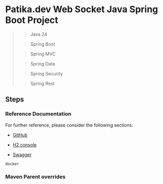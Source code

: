 # Patika.dev Web Socket Java Spring Boot Project
>
>> Java 24
>
>> Spring Boot
>
>> Spring MVC
>
>> Spring Data
>
>> Spring Security
>
>> Spring Rest 


## Steps


### Reference Documentation

For further reference, please consider the following sections:

* [GitHub](https://github.com/ayhan-unlu/WebSocketSpringBoot)


* [H2 console](https://localhost:8080/h2-console)


* [Swagger](https://localhost:8080/swagger-ui.html)

[//]: # ()
[//]: # (* [Official Apache Maven documentation]&#40;https://maven.apache.org/guides/index.html&#41;)

[//]: # (* [Spring Boot Maven Plugin Reference Guide]&#40;https://docs.spring.io/spring-boot/3.5.5/maven-plugin&#41;)

[//]: # (* [Create an OCI image]&#40;https://docs.spring.io/spring-boot/3.5.5/maven-plugin/build-image.html&#41;)

[//]: # (* [Spring Boot Actuator]&#40;https://docs.spring.io/spring-boot/3.5.5/reference/actuator/index.html&#41;)

[//]: # (* [Spring Configuration Processor]&#40;https://docs.spring.io/spring-boot/3.5.5/specification/configuration-metadata/annotation-processor.html&#41;)

[//]: # (* [Spring Data JPA]&#40;https://docs.spring.io/spring-boot/3.5.5/reference/data/sql.html#data.sql.jpa-and-spring-data&#41;)

[//]: # (* [Spring Boot DevTools]&#40;https://docs.spring.io/spring-boot/3.5.5/reference/using/devtools.html&#41;)

[//]: # (* [Spring Security]&#40;https://docs.spring.io/spring-boot/3.5.5/reference/web/spring-security.html&#41;)

[//]: # (* [Thymeleaf]&#40;https://docs.spring.io/spring-boot/3.5.5/reference/web/servlet.html#web.servlet.spring-mvc.template-engines&#41;)

[//]: # (* [Validation]&#40;https://docs.spring.io/spring-boot/3.5.5/reference/io/validation.html&#41;)

[//]: # (* [Spring Web]&#40;https://docs.spring.io/spring-boot/3.5.5/reference/web/servlet.html&#41;)

[//]: # (* [WebSocket]&#40;https://docs.spring.io/spring-boot/3.5.5/reference/messaging/websockets.html&#41;)

```sh
docker
```


[//]: # (### Guides)

[//]: # (The following guides illustrate how to use some features concretely:)

[//]: # ()
[//]: # (* [Building a RESTful Web Service with Spring Boot Actuator]&#40;https://spring.io/guides/gs/actuator-service/&#41;)

[//]: # (* [Accessing Data with JPA]&#40;https://spring.io/guides/gs/accessing-data-jpa/&#41;)

[//]: # (* [Accessing data with MySQL]&#40;https://spring.io/guides/gs/accessing-data-mysql/&#41;)

[//]: # (* [Securing a Web Application]&#40;https://spring.io/guides/gs/securing-web/&#41;)

[//]: # (* [Spring Boot and OAuth2]&#40;https://spring.io/guides/tutorials/spring-boot-oauth2/&#41;)

[//]: # (* [Authenticating a User with LDAP]&#40;https://spring.io/guides/gs/authenticating-ldap/&#41;)

[//]: # (* [Handling Form Submission]&#40;https://spring.io/guides/gs/handling-form-submission/&#41;)

[//]: # (* [Validation]&#40;https://spring.io/guides/gs/validating-form-input/&#41;)

[//]: # (* [Building a RESTful Web Service]&#40;https://spring.io/guides/gs/rest-service/&#41;)

[//]: # (* [Serving Web Content with Spring MVC]&#40;https://spring.io/guides/gs/serving-web-content/&#41;)

[//]: # (* [Building REST services with Spring]&#40;https://spring.io/guides/tutorials/rest/&#41;)

[//]: # (* [Using WebSocket to build an interactive web application]&#40;https://spring.io/guides/gs/messaging-stomp-websocket/&#41;)

### Maven Parent overrides

[//]: # (Due to Maven's design, elements are inherited from the parent POM to the project POM.)

[//]: # (While most of the inheritance is fine, it also inherits unwanted elements like `<license>` and `<developers>` from the)

[//]: # (parent.)

[//]: # (To prevent this, the project POM contains empty overrides for these elements.)

[//]: # (If you manually switch to a different parent and actually want the inheritance, you need to remove those overrides.)

[//]: # ()
